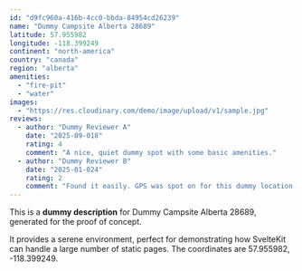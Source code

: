 ```yaml
---
id: "d9fc960a-416b-4cc0-bbda-84954cd26239"
name: "Dummy Campsite Alberta 28689"
latitude: 57.955982
longitude: -118.399249
continent: "north-america"
country: "canada"
region: "alberta"
amenities:
  - "fire-pit"
  - "water"
images:
  - "https://res.cloudinary.com/demo/image/upload/v1/sample.jpg"
reviews:
  - author: "Dummy Reviewer A"
    date: "2025-09-018"
    rating: 4
    comment: "A nice, quiet dummy spot with some basic amenities."
  - author: "Dummy Reviewer B"
    date: "2025-01-024"
    rating: 2
    comment: "Found it easily. GPS was spot on for this dummy location."
---
```


This is a **dummy description** for Dummy Campsite Alberta 28689, generated for the proof of concept.

It provides a serene environment, perfect for demonstrating how SvelteKit can handle a large number of static pages. The coordinates are 57.955982, -118.399249.
